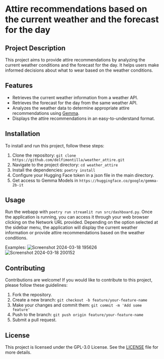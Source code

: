 # Attire recommendations based on the current weather and the forecast for the day

## Project Description

This project aims to provide attire recommendations by analyzing the current weather conditions and the forecast for the day. It helps users make informed decisions about what to wear based on the weather conditions.

## Features

- Retrieves the current weather information from a weather API.
- Retrieves the forecast for the day from the same weather API.
- Analyzes the weather data to determine appropriate attire recommendations using [Gemma](https://huggingface.co/google/gemma-2b-it).
- Displays the attire recommendations in an easy-to-understand format.

## Installation

To install and run this project, follow these steps:

1. Clone the repository: `git clone https://github.com/delfimontilla/weather_attire.git`
2. Navigate to the project directory: `cd weather_attire`
3. Install the dependencies: `poetry install`
4. Configure your Hugging Face token in a json file in the main directory.
5. Get access to Gemma Models in `https://huggingface.co/google/gemma-2b-it`

## Usage

Run the webapp with `poetry run streamlit run src/dashboard.py`.
Once the application is running, you can access it through your web browser clicking on the Network URL provided. Depending on the option selected at the sidebar menu, the application will display the current weather information or provide attire recommendations based on the weather conditions.

Examples:
![Screenshot 2024-03-18 195626](https://github.com/delfimontilla/weather_attire/assets/37596500/e6c4bb51-a264-4690-afa6-c8d24139c303)
![Screenshot 2024-03-18 200152](https://github.com/delfimontilla/weather_attire/assets/37596500/2b060255-7be7-47bb-b1de-8eca6131b90b)


## Contributing

Contributions are welcome! If you would like to contribute to this project, please follow these guidelines:

1. Fork the repository.
2. Create a new branch: `git checkout -b feature/your-feature-name`
3. Make your changes and commit them: `git commit -m 'Add some feature'`
4. Push to the branch: `git push origin feature/your-feature-name`
5. Submit a pull request.

## License

This project is licensed under the GPL-3.0 License. See the [LICENSE](LICENSE) file for more details.
